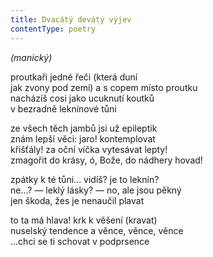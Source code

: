 ```yaml
---
title: Dvacátý devátý výjev
contentType: poetry
---
```


<section>

_(manický)_

proutkaři jedné řeči (která duní  
jak zvony pod zemí) a s copem místo proutku  
nacházíš cosi jako ucuknutí koutků  
v bezradně leknínové tůni

</section>

<section>

ze všech těch jambů jsi už epileptik  
znám lepší věci: jaro! kontemplovat  
křišťály! za oční víčka vytesávat lepty!  
zmagořit do krásy, ó, Bože, do nádhery hovad!

</section>

<section>

zpátky k té tůni… vidíš? je to leknín?  
ne…? — leklý lásky? — no, ale jsou pěkný  
jen škoda, žes je nenaučil plavat

</section>

<section>

to ta má hlava! krk k věšení (kravat)  
nuselský tendence a věnce, věnce, věnce  
…chci se ti schovat v podprsence

</section>
